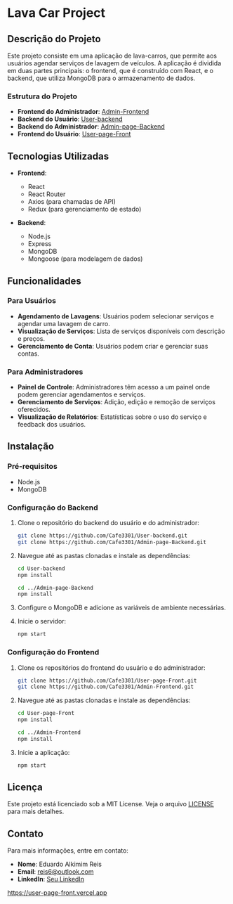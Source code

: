 # Lava Car Project

## Descrição do Projeto

Este projeto consiste em uma aplicação de lava-carros, que permite aos usuários agendar serviços de lavagem de veículos. A aplicação é dividida em duas partes principais: o frontend, que é construído com React, e o backend, que utiliza MongoDB para o armazenamento de dados.

### Estrutura do Projeto

- **Frontend do Administrador**: [Admin-Frontend](https://github.com/Cafe3301/Admin-Frontend)
- **Backend do Usuário**: [User-backend](https://github.com/Cafe3301/User-backend)
- **Backend do Administrador**: [Admin-page-Backend](https://github.com/Cafe3301/Admin-page-Backend)
- **Frontend do Usuário**: [User-page-Front](https://github.com/Cafe3301/User-page-Front)

## Tecnologias Utilizadas

- **Frontend**:
  - React
  - React Router
  - Axios (para chamadas de API)
  - Redux (para gerenciamento de estado)

- **Backend**:
  - Node.js
  - Express
  - MongoDB
  - Mongoose (para modelagem de dados)

## Funcionalidades

### Para Usuários

- **Agendamento de Lavagens**: Usuários podem selecionar serviços e agendar uma lavagem de carro.
- **Visualização de Serviços**: Lista de serviços disponíveis com descrição e preços.
- **Gerenciamento de Conta**: Usuários podem criar e gerenciar suas contas.

### Para Administradores

- **Painel de Controle**: Administradores têm acesso a um painel onde podem gerenciar agendamentos e serviços.
- **Gerenciamento de Serviços**: Adição, edição e remoção de serviços oferecidos.
- **Visualização de Relatórios**: Estatísticas sobre o uso do serviço e feedback dos usuários.

## Instalação

### Pré-requisitos

- Node.js
- MongoDB

### Configuração do Backend

1. Clone o repositório do backend do usuário e do administrador:
   ```bash
   git clone https://github.com/Cafe3301/User-backend.git
   git clone https://github.com/Cafe3301/Admin-page-Backend.git
   ```

2. Navegue até as pastas clonadas e instale as dependências:
   ```bash
   cd User-backend
   npm install

   cd ../Admin-page-Backend
   npm install
   ```

3. Configure o MongoDB e adicione as variáveis de ambiente necessárias.

4. Inicie o servidor:
   ```bash
   npm start
   ```

### Configuração do Frontend

1. Clone os repositórios do frontend do usuário e do administrador:
   ```bash
   git clone https://github.com/Cafe3301/User-page-Front.git
   git clone https://github.com/Cafe3301/Admin-Frontend.git
   ```

2. Navegue até as pastas clonadas e instale as dependências:
   ```bash
   cd User-page-Front
   npm install

   cd ../Admin-Frontend
   npm install
   ```

3. Inicie a aplicação:
   ```bash
   npm start
   ```

## Licença

Este projeto está licenciado sob a MIT License. Veja o arquivo [LICENSE](LICENSE) para mais detalhes.

## Contato

Para mais informações, entre em contato:

- **Nome**: Eduardo Alkimim Reis  
- **Email**: reis6@outlook.com
- **LinkedIn**: [Seu LinkedIn](https://www.linkedin.com/in/eduardo-alkimim-reis-a5b26a258/)

https://user-page-front.vercel.app
